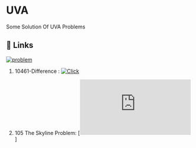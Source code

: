 
# UVA
Some Solution Of UVA Problems
## 🔗 Links
[![problem](https://img.shields.io/badge/-Problem--Link-yellow)]()

1. 10461-Difference :           [![Click](https://img.shields.io/badge/-Click-yellowgreen)](https://onlinejudge.org/index.php?option=onlinejudge&Itemid=8&page=show_problem&problem=1402)

2. 105 The Skyline Problem: [![Click](https://onlinejudge.org/index.php?option=onlinejudge&Itemid=8&page=show_problem&problem=41)]



